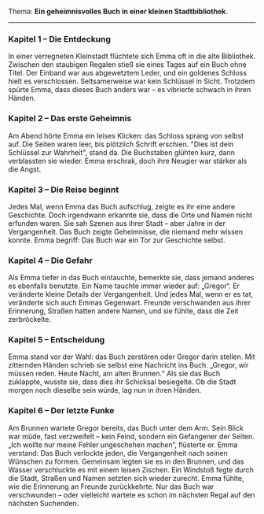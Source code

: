 Thema: **Ein geheimnisvolles Buch in einer kleinen Stadtbibliothek**.

---

### Kapitel 1 – Die Entdeckung

In einer verregneten Kleinstadt flüchtete sich Emma oft in die alte Bibliothek.
Zwischen den staubigen Regalen stieß sie eines Tages auf ein Buch ohne Titel.
Der Einband war aus abgewetztem Leder, und ein goldenes Schloss hielt es verschlossen.
Seltsamerweise war kein Schlüssel in Sicht.
Trotzdem spürte Emma, dass dieses Buch anders war – es vibrierte schwach in ihren Händen.

### Kapitel 2 – Das erste Geheimnis

Am Abend hörte Emma ein leises Klicken: das Schloss sprang von selbst auf.
Die Seiten waren leer, bis plötzlich Schrift erschien.
"Dies ist dein Schlüssel zur Wahrheit", stand da.
Die Buchstaben glühten kurz, dann verblassten sie wieder.
Emma erschrak, doch ihre Neugier war stärker als die Angst.

### Kapitel 3 – Die Reise beginnt

Jedes Mal, wenn Emma das Buch aufschlug, zeigte es ihr eine andere Geschichte.
Doch irgendwann erkannte sie, dass die Orte und Namen nicht erfunden waren.
Sie sah Szenen aus ihrer Stadt – aber Jahre in der Vergangenheit.
Das Buch zeigte Geheimnisse, die niemand mehr wissen konnte.
Emma begriff: Das Buch war ein Tor zur Geschichte selbst.

### Kapitel 4 – Die Gefahr

Als Emma tiefer in das Buch eintauchte, bemerkte sie, dass jemand anderes es ebenfalls benutzte.
Ein Name tauchte immer wieder auf: „Gregor“.
Er veränderte kleine Details der Vergangenheit.
Und jedes Mal, wenn er es tat, veränderte sich auch Emmas Gegenwart.
Freunde verschwanden aus ihrer Erinnerung, Straßen hatten andere Namen, und sie fühlte, dass die Zeit zerbröckelte.

### Kapitel 5 – Entscheidung

Emma stand vor der Wahl: das Buch zerstören oder Gregor darin stellen.
Mit zitternden Händen schrieb sie selbst eine Nachricht ins Buch.
„Gregor, wir müssen reden. Heute Nacht, am alten Brunnen.“
Als sie das Buch zuklappte, wusste sie, dass dies ihr Schicksal besiegelte.
Ob die Stadt morgen noch dieselbe sein würde, lag nun in ihren Händen.

### Kapitel 6 – Der letzte Funke

Am Brunnen wartete Gregor bereits, das Buch unter dem Arm.
Sein Blick war müde, fast verzweifelt – kein Feind, sondern ein Gefangener der Seiten.
„Ich wollte nur meine Fehler ungeschehen machen“, flüsterte er.
Emma verstand: Das Buch verlockte jeden, die Vergangenheit nach seinen Wünschen zu formen.
Gemeinsam legten sie es in den Brunnen, und das Wasser verschluckte es mit einem leisen Zischen.
Ein Windstoß fegte durch die Stadt, Straßen und Namen setzten sich wieder zurecht.
Emma fühlte, wie die Erinnerung an Freunde zurückkehrte.
Nur das Buch war verschwunden – oder vielleicht wartete es schon im nächsten Regal auf den nächsten Suchenden.